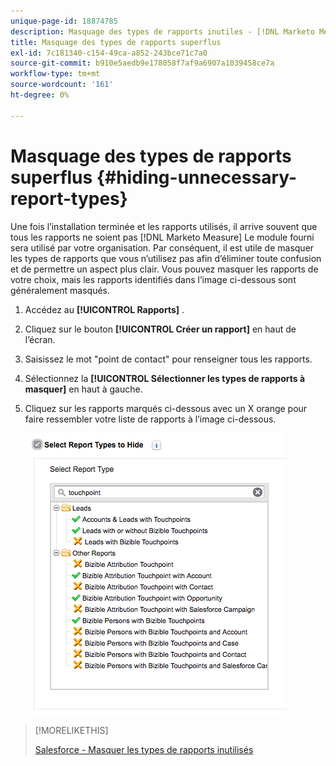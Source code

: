 ```yaml
---
unique-page-id: 18874785
description: Masquage des types de rapports inutiles - [!DNL Marketo Measure] - Documentation du produit
title: Masquage des types de rapports superflus
exl-id: 7c181340-c154-49ca-a852-243bce71c7a0
source-git-commit: b910e5aedb9e178058f7af9a6907a1039458ce7a
workflow-type: tm+mt
source-wordcount: '161'
ht-degree: 0%

---
```


# Masquage des types de rapports superflus {#hiding-unnecessary-report-types}

Une fois l’installation terminée et les rapports utilisés, il arrive souvent que tous les rapports ne soient pas [!DNL Marketo Measure] Le module fourni sera utilisé par votre organisation. Par conséquent, il est utile de masquer les types de rapports que vous n’utilisez pas afin d’éliminer toute confusion et de permettre un aspect plus clair. Vous pouvez masquer les rapports de votre choix, mais les rapports identifiés dans l’image ci-dessous sont généralement masqués.

1. Accédez au **[!UICONTROL Rapports]** .

1. Cliquez sur le bouton **[!UICONTROL Créer un rapport]** en haut de l’écran.

1. Saisissez le mot &quot;point de contact&quot; pour renseigner tous les rapports.

1. Sélectionnez la **[!UICONTROL Sélectionner les types de rapports à masquer]** en haut à gauche.

1. Cliquez sur les rapports marqués ci-dessous avec un X orange pour faire ressembler votre liste de rapports à l’image ci-dessous.

   ![](assets/1-4.png)

>[!MORELIKETHIS]
>
>[Salesforce - Masquer les types de rapports inutilisés](https://releasenotes.docs.salesforce.com/en-us/spring14/release-notes/rn_analytics_hide_report_types.htm)
